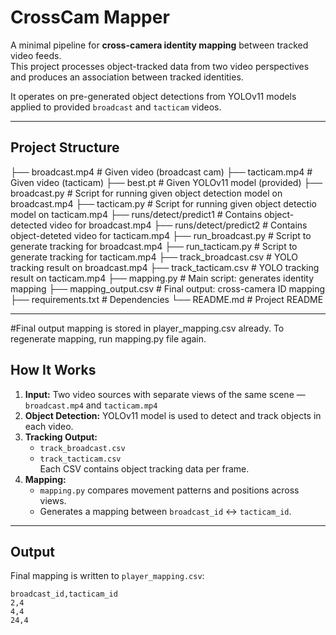 # CrossCam Mapper

A minimal pipeline for **cross-camera identity mapping** between tracked video feeds.  
This project processes object-tracked data from two video perspectives and produces an association between tracked identities.  

It operates on pre-generated object detections from YOLOv11 models applied to provided `broadcast` and `tacticam` videos.

---

## Project Structure
├── broadcast.mp4 # Given video (broadcast cam)
├── tacticam.mp4 # Given video (tacticam)
├── best.pt # Given YOLOv11 model (provided)
├── broadcast.py # Script for running given object detection model on broadcast.mp4
├── tacticam.py # Script for running given object detectio model on tacticam.mp4
├── runs/detect/predict1 # Contains object-detected video for broadcast.mp4
├── runs/detect/predict2 # Contains object-deteted video for tacticam.mp4
├── run_broadcast.py # Script to generate tracking for broadcast.mp4
├── run_tacticam.py # Script to generate tracking for tacticam.mp4
├── track_broadcast.csv # YOLO tracking result on broadcast.mp4
├── track_tacticam.csv # YOLO tracking result on tacticam.mp4
├── mapping.py # Main script: generates identity mapping
├── mapping_output.csv # Final output: cross-camera ID mapping
├── requirements.txt # Dependencies
└── README.md # Project README

---
#Final output mapping is stored in player_mapping.csv already. To regenerate mapping, run mapping.py file again.

## How It Works

1. **Input:** Two video sources with separate views of the same scene — `broadcast.mp4` and `tacticam.mp4`
2. **Object Detection:** YOLOv11 model is used to detect and track objects in each video.
3. **Tracking Output:**  
    - `track_broadcast.csv`  
    - `track_tacticam.csv`  
    Each CSV contains object tracking data per frame.
4. **Mapping:**  
    - `mapping.py` compares movement patterns and positions across views.  
    - Generates a mapping between `broadcast_id` ↔ `tacticam_id`.

---

## Output

Final mapping is written to `player_mapping.csv`:

```csv
broadcast_id,tacticam_id
2,4
4,4
24,4
